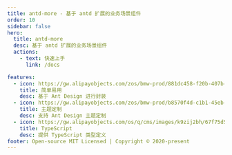 ```yaml
---
title: antd-more - 基于 antd 扩展的业务场景组件
order: 10
sidebar: false
hero:
  title: antd-more
  desc: 基于 antd 扩展的业务场景组件
  actions:
    - text: 快速上手
      link: /docs

features:
  - icon: https://gw.alipayobjects.com/zos/bmw-prod/881dc458-f20b-407b-947a-95104b5ec82b/k79dm8ih_w144_h144.png
    title: 简单易用
    desc: 基于 Ant Design 进行封装
  - icon: https://gw.alipayobjects.com/zos/bmw-prod/b8570f4d-c1b1-45eb-a1da-abff53159967/kj9t990h_w144_h144.png
    title: 主题定制
    desc: 支持 Ant Design 主题定制
  - icon: https://gw.alipayobjects.com/os/q/cms/images/k9zij2bh/67f75d56-0d62-47d6-a8a5-dbd0cb79a401_w96_h96.png
    title: TypeScript
    desc: 提供 TypeScript 类型定义
footer: Open-source MIT Licensed | Copyright © 2020-present
---
```

